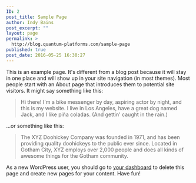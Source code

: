 ```yaml
---
ID: 2
post_title: Sample Page
author: Indy Bains
post_excerpt: ""
layout: page
permalink: >
  http://blog.quantum-platforms.com/sample-page
published: true
post_date: 2016-05-25 16:30:27
---
```

This is an example page. It's different from a blog post because it will stay in one place and will show up in your site navigation (in most themes). Most people start with an About page that introduces them to potential site visitors. It might say something like this:

<blockquote>Hi there! I'm a bike messenger by day, aspiring actor by night, and this is my website. I live in Los Angeles, have a great dog named Jack, and I like pi&#241;a coladas. (And gettin' caught in the rain.)</blockquote>

...or something like this:

<blockquote>The XYZ Doohickey Company was founded in 1971, and has been providing quality doohickeys to the public ever since. Located in Gotham City, XYZ employs over 2,000 people and does all kinds of awesome things for the Gotham community.</blockquote>

As a new WordPress user, you should go to <a href="http://blog.quantum-platforms.com/wp-admin/">your dashboard</a> to delete this page and create new pages for your content. Have fun!